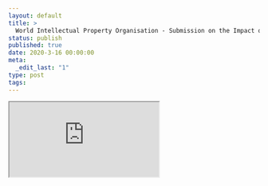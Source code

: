 ```yaml
---
layout: default
title: >
  World Intellectual Property Organisation - Submission on the Impact of Artificial Intelligence on IP Policy
status: publish
published: true
date: 2020-3-16 00:00:00
meta:
  _edit_last: "1"
type: post
tags:
---
```

<div  id="qrcode"></div>
<div>
<iframe src="https://researchers.mq.edu.au/en/projects/world-intellectual-property-organisation-submission-on-the-impact">
</iframe>
</div>

<script type="text/javascript" src="{site.baseurl}/js/qr/qrcode.js"></script>
<script type="text/javascript">
new QRCode(document.getElementById("qrcode"), "https://researchers.mq.edu.au/en/projects/world-intellectual-property-organisation-submission-on-the-impact");
</script>
        